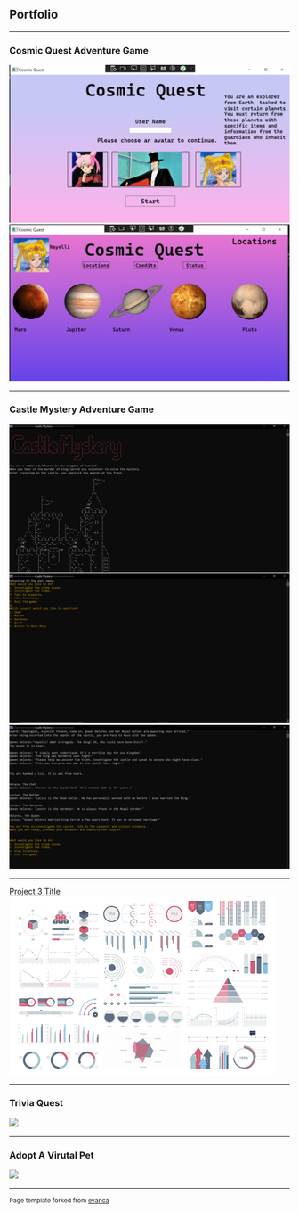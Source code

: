 ## Portfolio

---

### Cosmic Quest Adventure Game 


<img src="images/cosmicquest1.PNG?raw=true"/>
<img src="images/cosmicquest2.PNG?raw=true"/>

---
### Castle Mystery Adventure Game


<img src="images/castlemystery1.PNG?raw=true"/>
<img src="images/castlemystery2.PNG?raw=true"/>
<img src="images/castlemystery3.PNG?raw=true"/>

---
[Project 3 Title](http://example.com/)
<img src="images/dummy_thumbnail.jpg?raw=true"/>

---

### Trivia Quest
<img src="images/trivia quest.jpg?raw=true"/>

---

### Adopt A Virutal Pet

<img src="images/virtualpet.jpg?raw=true"/>




---
<p style="font-size:11px">Page template forked from <a href="https://github.com/evanca/quick-portfolio">evanca</a></p>
<!-- Remove above link if you don't want to attibute -->

